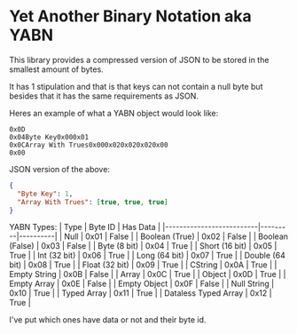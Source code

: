 # Yet Another Binary Notation aka YABN

This library provides a compressed version of JSON to be stored in the smallest amount of bytes.

It has 1 stipulation and that is that keys can not contain a null byte but besides that it has the same requirements as JSON.

Heres an example of what a YABN object would look like:
```
0x0D
0x04Byte Key0x000x01
0x0CArray With Trues0x000x020x020x020x00
0x00
```
JSON version of the above:
```json
{
  "Byte Key": 1,
  "Array With Trues": [true, true, true]
}
```

YABN Types:
| Type                     | Byte ID | Has Data |
|--------------------------|---------|----------|
| Null                     | 0x01    | False    |
| Boolean (True)           | 0x02    | False    |
| Boolean (False)          | 0x03    | False    |
| Byte (8 bit)             | 0x04    | True     |
| Short (16 bit)           | 0x05    | True     |
| Int (32 bit)             | 0x06    | True     |
| Long (64 bit)            | 0x07    | True     |
| Double (64 bit)          | 0x08    | True     |
| Float (32 bit)           | 0x09    | True     |
| CString                  | 0x0A    | True     |
| Empty String             | 0x0B    | False    |
| Array                    | 0x0C    | True     |
| Object                   | 0x0D    | True     |
| Empty Array              | 0x0E    | False    |
| Empty Object             | 0x0F    | False    |
| Null String              | 0x10    | True     |
| Typed Array              | 0x11    | True     |
| Dataless Typed Array     | 0x12    | True     |

I've put which ones have data or not and their byte id.
